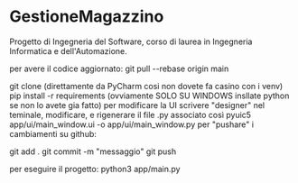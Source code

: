 # GestioneMagazzino
Progetto di Ingegneria del Software, corso di laurea in Ingegneria Informatica e dell'Automazione.

per avere il codice aggiornato:
git pull --rebase origin main

git clone (direttamente da PyCharm cosi non dovete fa casino con i venv)
pip install -r requirements (ovviamente SOLO SU WINDOWS insllate python se non lo avete gia fatto)
per modificare la UI scrivere "designer" nel teminale, modificare, e rigenerare il file .py associato così
pyuic5 app/ui/main_window.ui -o app/ui/main_window.py
per "pushare" i cambiamenti su github:

git add .
git commit -m "messaggio"
git push

per eseguire il progetto:
python3 app/main.py
